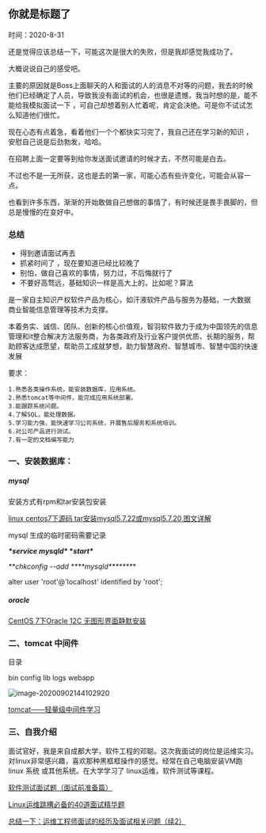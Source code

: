 ## 你就是标题了

时间：2020-8-31

还是觉得应该总结一下，可能这次是很大的失败，但是我却感觉我成功了。

大概说说自己的感受吧。

主要的原因就是Boss上面聊天的人和面试的人的消息不对等的问题，我去的时候他们已经确定了人员，导致我没有面试的机会，也很是遗憾，我当时想的是，能不能给我模拟面试一下 ，可自己却想着别人忙着呢，肯定会决绝。可是你不试试怎么知道他们很忙。

现在心态有点着急，看着他们一个个都快实习完了，我自己还在学习新的知识 ，安慰自己说是后劲勃发，哈哈。

在招聘上面一定要等到给你发送面试邀请的时候才去，不然可能是白去。

不过也不是一无所获，这也是去的第一家，可能心态有些许变化，可能会从容一点。

也看到许多东西，渐渐的开始敢做自己想做的事情了，有时候还是畏手畏脚的，但总是慢慢的在变好中。

### 总结

- 得到邀请面试再去
- 抓紧时间了 ，现在要知道已经比较晚了
- 别怕，做自己喜欢的事情，努力过，不后悔就行了
- 不要好高骛远，基础知识一样是高大上的，比如呢？算法



是一家自主知识产权软件产品为核心，如汗液软件产品与服务为基础，一大数据 商业智能信息管理等技术为支撑。

本着务实、诚信、团队、创新的核心价值观，智羽软件致力于成为中国领先的信息管理和it整合解决方法服务商，为各类政府及行业客户提供优质、长期的服务，帮助顾客达成愿望，帮助员工成就梦想，助力智慧政府、智慧城市、智慧中国的快速发展

要求：

```
1.熟悉各类操作系统，能安装数据库，应用系统。
2.熟悉tomcat等中间件，能完成应用系统部署。
3.能跟踪系统问题。
4.了解SQL，能处理数据。
5.学习能力强，能快速学习公司系统，开展售后服务和系统培训。
6.对公司产品进行测试。
7.有一定的文档编写能力
```

### 一、安装数据库：

##### mysql

安装方式有rpm和tar安装包安装

[linux centos7下源码 tar安装mysql5.7.22或mysql5.7.20 图文详解](https://blog.csdn.net/z13615480737/article/details/80019881)

mysql 生成的临时密码需要记录

 ***\*service mysqld\** \**start\**** 

***\**\*chkconfig --add \*\*\*\*mysqld\*\*\*\*\*\**\***  

alter user 'root'@'localhost' identified by 'root';  

##### oracle

[CentOS 7下Oracle 12C 无图形界面静默安装](https://www.linuxidc.com/Linux/2019-04/158339.htm)

### 二、tomcat 中间件

目录

bin config lib logs webapp

![image-20200902144102920](https://gitee.com/jet5devil/typora-picture/raw/master/img/20200902144110.png)

[tomcat——轻量级中间件学习](https://blog.csdn.net/weixin_36380516/article/details/73555577)

### 三、自我介绍

面试官好，我是来自成都大学，软件工程的邓聪。这次我面试的岗位是运维实习。对linux非常感兴趣，喜欢那种黑框框操作的感觉。经常在自己电脑安装VM跑linux 系统 或其他系统。在大学学习了 linux运维，软件测试等课程。

[软件测试面试题（面试前准备篇）](https://zhuanlan.zhihu.com/p/74901622)

[Linux运维跳槽必备的40道面试精华题](https://zhuanlan.zhihu.com/p/33967414)

[总结一下：运维工程师面试的经历及面试相关问题（续2）](https://blog.51cto.com/ganbing/2059541)